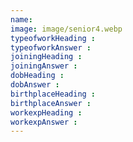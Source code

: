 ```yaml
---
name: 
image: image/senior4.webp
typeofworkHeading :
typeofworkAnswer :
joiningHeading : 
joiningAnswer : 
dobHeading : 
dobAnswer : 
birthplaceHeading : 
birthplaceAnswer : 
workexpHeading : 
workexpAnswer :
---
```



